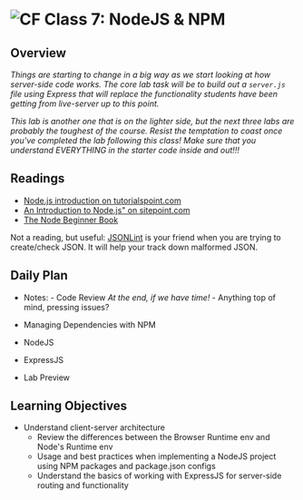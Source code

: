# ![CF](https://i.imgur.com/7v5ASc8.png) Class 7: NodeJS & NPM

## Overview
<!-- Provide a general overview of the daily concepts and processes that will be covered in lectures and labs -->

*Things are starting to change in a big way as we start looking at how server-side code works. The core lab task will be to build out a `server.js` file using Express that will replace the functionality students have been getting from live-server up to this point.*

*This lab is another one that is on the lighter side, but the next three labs are probably the toughest of the course. Resist the temptation to coast once you've completed the lab following this class! Make sure that you understand EVERYTHING in the starter code inside and out!!!*

## Readings
<!-- List of readings required for this content; readings being completed by the start of this lecture -->
- [Node.js introduction on tutorialspoint.com](https://www.tutorialspoint.com/nodejs/nodejs_introduction.htm)
- [An Introduction to Node.js" on sitepoint.com](https://www.sitepoint.com/an-introduction-to-node-js)
- [The Node Beginner Book](http://www.nodebeginner.org/)

Not a reading, but useful: [JSONLint](http://jsonlint.com/) is your friend when you are trying to create/check JSON. It will help your track down malformed JSON.

## Daily Plan
- Notes:
		- Code Review _At the end, if we have time!_
		- Anything top of mind, pressing issues?

- Managing Dependencies with NPM
- NodeJS
- ExpressJS
- Lab Preview


## Learning Objectives
<!--
	ABCD:
	  Audience: Program participants
	  Behavior: Expected learning/behavior changes/results
	  Condition:
	    Circumstances that lead to change/result
	    When change/result are expected to occur
	  Degree: How much change occurs (%) for how many participants (#)
	-->

* Understand client-server architecture
	* Review the differences between the Browser Runtime env and Node's Runtime env
	* Usage and best practices when implementing a NodeJS project using NPM packages and package.json configs
	* Understand the basics of working with ExpressJS for server-side routing and functionality

